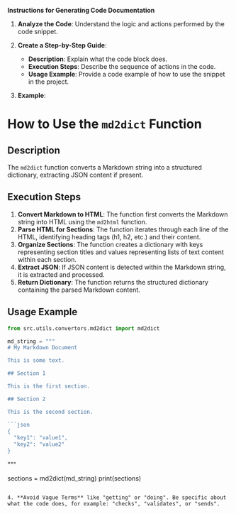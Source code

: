 **Instructions for Generating Code Documentation**

1. **Analyze the Code**: Understand the logic and actions performed by the code snippet.

2. **Create a Step-by-Step Guide**:
    - **Description**: Explain what the code block does.
    - **Execution Steps**: Describe the sequence of actions in the code.
    - **Usage Example**: Provide a code example of how to use the snippet in the project.

3. **Example**:

How to Use the `md2dict` Function
=========================================================================================

Description
-------------------------
The `md2dict` function converts a Markdown string into a structured dictionary, extracting JSON content if present.

Execution Steps
-------------------------
1. **Convert Markdown to HTML**: The function first converts the Markdown string into HTML using the `md2html` function.
2. **Parse HTML for Sections**: The function iterates through each line of the HTML, identifying heading tags (h1, h2, etc.) and their content. 
3. **Organize Sections**: The function creates a dictionary with keys representing section titles and values representing lists of text content within each section.
4. **Extract JSON**: If JSON content is detected within the Markdown string, it is extracted and processed. 
5. **Return Dictionary**: The function returns the structured dictionary containing the parsed Markdown content. 

Usage Example
-------------------------

```python
from src.utils.convertors.md2dict import md2dict

md_string = """
# My Markdown Document

This is some text.

## Section 1

This is the first section.

## Section 2

This is the second section.

```json
{
  "key1": "value1",
  "key2": "value2"
}
```
"""

sections = md2dict(md_string)
print(sections)
```

4. **Avoid Vague Terms** like "getting" or "doing". Be specific about what the code does, for example: "checks", "validates", or "sends".